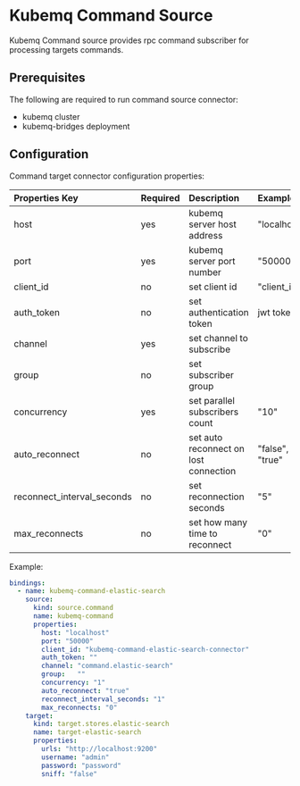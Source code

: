 # Kubemq Command Source

Kubemq Command source provides rpc command subscriber for processing targets commands.

## Prerequisites
The following are required to run command source connector:

- kubemq cluster
- kubemq-bridges deployment


## Configuration

Command target connector configuration properties:

| Properties Key             | Required | Description                                                           | Example         |
|:---------------------------|:---------|:----------------------------------------------------------------------|:----------------|
| host                       | yes      | kubemq server host address                                            | "localhost      |
| port                       | yes      | kubemq server port number                                             | "50000"         |
| client_id                  | no       | set client id                                                         | "client_id"     |
| auth_token                 | no       | set authentication token                                              | jwt token       |
| channel                    | yes      | set channel to subscribe                                              |                 |
| group                      | no       | set subscriber group                                                  |                 |
| concurrency                | yes      | set parallel subscribers count       | "10"            |
| auto_reconnect             | no       | set auto reconnect on lost connection                                 | "false", "true" |
| reconnect_interval_seconds | no       | set reconnection seconds                                              | "5"             |
| max_reconnects             | no       | set how many time to reconnect                                        | "0"             |





Example:

```yaml
bindings:
  - name: kubemq-command-elastic-search
    source:
      kind: source.command
      name: kubemq-command
      properties:
        host: "localhost"
        port: "50000"
        client_id: "kubemq-command-elastic-search-connector"
        auth_token: ""
        channel: "command.elastic-search"
        group:   ""
        concurrency: "1"
        auto_reconnect: "true"
        reconnect_interval_seconds: "1"
        max_reconnects: "0"
    target:
      kind: target.stores.elastic-search
      name: target-elastic-search
      properties:
        urls: "http://localhost:9200"
        username: "admin"
        password: "password"
        sniff: "false"
```
